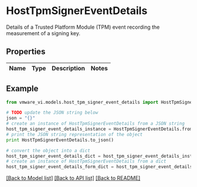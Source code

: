 # HostTpmSignerEventDetails

Details of a Trusted Platform Module (TPM) event recording the measurement of a signing key. 

## Properties
Name | Type | Description | Notes
------------ | ------------- | ------------- | -------------

## Example

```python
from vmware_vi.models.host_tpm_signer_event_details import HostTpmSignerEventDetails

# TODO update the JSON string below
json = "{}"
# create an instance of HostTpmSignerEventDetails from a JSON string
host_tpm_signer_event_details_instance = HostTpmSignerEventDetails.from_json(json)
# print the JSON string representation of the object
print HostTpmSignerEventDetails.to_json()

# convert the object into a dict
host_tpm_signer_event_details_dict = host_tpm_signer_event_details_instance.to_dict()
# create an instance of HostTpmSignerEventDetails from a dict
host_tpm_signer_event_details_form_dict = host_tpm_signer_event_details.from_dict(host_tpm_signer_event_details_dict)
```
[[Back to Model list]](../README.md#documentation-for-models) [[Back to API list]](../README.md#documentation-for-api-endpoints) [[Back to README]](../README.md)


